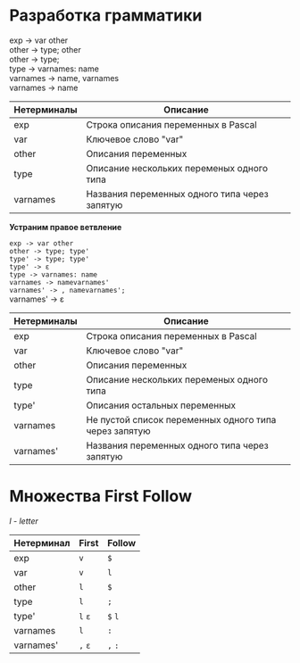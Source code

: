 # Разработка грамматики

exp -> var other  
other -> type; other  
other -> type;  
type -> varnames: name  
varnames -> name, varnames  
varnames -> name  

Нетерминалы | Описание
------------|---------
exp | Строка описания переменных в Pascal
var | Ключевое слово "var"
other | Описания переменных 
type | Описание нескольких переменых одного типа
varnames | Названия переменных одного типа через запятую

**Устраним правое ветвление**

`exp -> var other`  
`other -> type; type'`  
`type' -> type; type'`  
`type' -> ε`  
`type -> varnames: name`  
`varnames -> namevarnames'`  
`varnames' -> , namevarnames';`  
varnames' -> ε  

Нетерминалы | Описание
------------|---------
exp | Строка описания переменных в Pascal
var | Ключевое слово "var"
other | Описания переменных 
type | Описание нескольких переменых одного типа
type' | Описания остальных переменных 
varnames | Не пустой список переменных одного типа через запятую
varnames'| Названия переменных одного типа через запятую

# Множества First Follow

*l - letter* 

Нетерминал | First | Follow
-----------|-------|--------
exp | `v` | `$`
var | `v` | `l`
other| `l` | `$`
type| `l` | `;`
type'| `l` `ε` | `$` `l`
varnames | `l` | `:`
varnames' | `,` `ε` | `,` `:`
